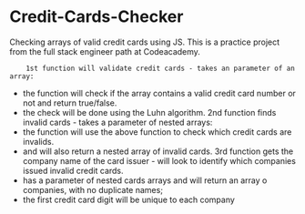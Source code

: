 # Credit-Cards-Checker
Checking arrays of valid credit cards using JS.
This is a practice project from the full stack engineer path at Codeacademy.

        1st function will validate credit cards - takes an parameter of an array:
  - the function will check if the array contains a valid credit card number or not and return true/false.
  - the check will be done using the Luhn algorithm.
       2nd function finds invalid cards - takes a parameter of nested arrays:
  - the function will use the above function to check which credit cards are invalids.
  - and will also return a nested array of invalid cards.
       3rd function gets the company name of the card issuer - will look to identify which companies issued invalid credit cards.
  - has a parameter of nested cards arrays and will return an array o companies, with no duplicate names;
  - the first credit card digit will be unique to each company
